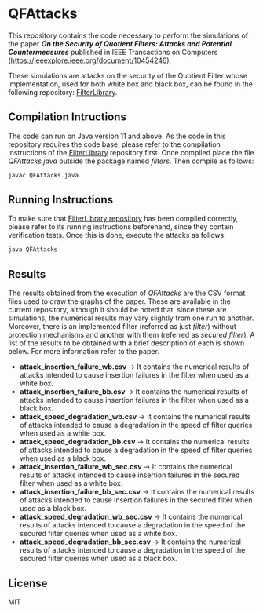 # QFAttacks

This repository contains the code necessary to perform the simulations of the paper ***On the Security of Quotient Filters: Attacks and Potential Countermeasures*** published in IEEE Transactions on Computers (https://ieeexplore.ieee.org/document/10454246).

These simulations are attacks on the security of the Quotient Filter whose implementation, used for both white box and black box, can be found in the following repository: [FilterLibrary](https://github.com/nivdayan/FilterLibrary).

## Compilation Intructions

The code can run on Java version 11 and above.
As the code in this repository requires the code base, please refer to the compilation instructions of the [FilterLibrary](https://github.com/nivdayan/FilterLibrary) repository first. Once compiled place the file *QFAttacks.java* outside the package named *filters*. Then compile as follows:

```sh
javac QFAttacks.java
```

## Running Instructions
To make sure that [FilterLibrary repository](https://github.com/nivdayan/FilterLibrary) has been compiled correctly, please refer to its running instructions beforehand, since they contain verification tests. Once this is done, execute the attacks as follows:

```sh
java QFAttacks
```

## Results
The results obtained from the execution of *QFAttacks* are the CSV format files used to draw the graphs of the paper. These are available in the current repository, although it should be noted that, since these are simulations, the numerical results may vary slightly from one run to another. Moreover, there is an implemented filter (referred as just *filter*) without protection mechanisms and another with them (referred as *secured filter*).
A list of the results to be obtained with a brief description of each is shown below. For more information refer to the paper.
- **attack_insertion_failure_wb.csv**   &#8594;   It contains the numerical results of attacks intended to cause insertion failures in the filter when used as a white box.
- **attack_insertion_failure_bb.csv**   &#8594;   It contains the numerical results of attacks intended to cause insertion failures in the filter when used as a black box.
- **attack_speed_degradation_wb.csv**   &#8594;   It contains the numerical results of attacks intended to cause a degradation in the speed of filter queries when used as a white box.
- **attack_speed_degradation_bb.csv**   &#8594;   It contains the numerical results of attacks intended to cause a degradation in the speed of filter queries when used as a black box.
- **attack_insertion_failure_wb_sec.csv**   &#8594;   It contains the numerical results of attacks intended to cause insertion failures in the secured filter when used as a white box.
- **attack_insertion_failure_bb_sec.csv**   &#8594;   It contains the numerical results of attacks intended to cause insertion failures in the secured filter when used as a black box.
- **attack_speed_degradation_wb_sec.csv**   &#8594;   It contains the numerical results of attacks intended to cause a degradation in the speed of the secured filter queries when used as a white box.
- **attack_speed_degradation_bb_sec.csv**   &#8594;   It contains the numerical results of attacks intended to cause a degradation in the speed of the secured filter queries when used as a black box.

## License

MIT
